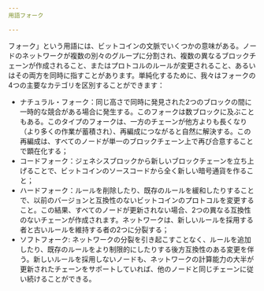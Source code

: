 ```yaml
---
用語フォーク

---
```

フォーク」という用語には、ビットコインの文脈でいくつかの意味がある。ノードのネットワークが複数の別々のグループに分割され、複数の異なるブロックチェーンが作成されること、またはプロトコルのルールが変更されること、あるいはその両方を同時に指すことがあります。単純化するために、我々はフォークの4つの主要なカテゴリを区別することができます：


- ナチュラル・フォーク：同じ高さで同時に発見された2つのブロックの間に一時的な競合がある場合に発生する。このフォークは数ブロックに及ぶこともある。このタイプのフォークは、一方のチェーンが他方よりも長くなり（より多くの作業が蓄積され）、再編成につながると自然に解決する。この再編成は、すべてのノードが単一のブロックチェーン上で再び合意することで顕在化する；
- コードフォーク：ジェネシスブロックから新しいブロックチェーンを立ち上げることで、ビットコインのソースコードから全く新しい暗号通貨を作ること；
- ハードフォーク：ルールを削除したり、既存のルールを緩和したりすることで、以前のバージョンと互換性のないビットコインのプロトコルを変更すること。この結果、すべてのノードが更新されない場合、2つの異なる互換性のないチェーンが作成されます。ネットワークは、新しいルールを採用する者と古いルールを維持する者の2つに分裂する；
- ソフトフォーク: ネットワークの分裂を引き起こすことなく、ルールを追加したり、既存のルールをより制限的にしたりする後方互換性のある変更を伴う。新しいルールを採用しないノードも、ネットワークの計算能力の大半が更新されたチェーンをサポートしていれば、他のノードと同じチェーンに従い続けることができる。
